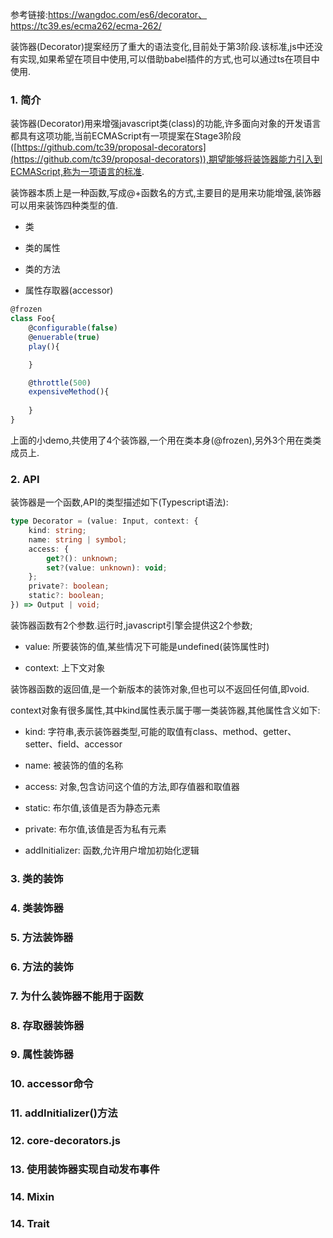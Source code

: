 参考链接:https://wangdoc.com/es6/decorator、https://tc39.es/ecma262/ecma-262/

装饰器(Decorator)提案经历了重大的语法变化,目前处于第3阶段.该标准,js中还没有实现,如果希望在项目中使用,可以借助babel插件的方式,也可以通过ts在项目中使用.

### 1. 简介

装饰器(Decorator)用来增强javascript类(class)的功能,许多面向对象的开发语言都具有这项功能,当前ECMAScript有一项提案在Stage3阶段([https://github.com/tc39/proposal-decorators](https://github.com/tc39/proposal-decorators)),期望能够将装饰器能力引入到ECMAScript,称为一项语言的标准.

装饰器本质上是一种函数,写成@+函数名的方式,主要目的是用来功能增强,装饰器可以用来装饰四种类型的值.

- 类

- 类的属性

- 类的方法

- 属性存取器(accessor)

```js
@frozen
class Foo{
    @configurable(false)
    @enuerable(true)
    play(){

    }

    @throttle(500)
    expensiveMethod(){
        
    }
}
```

上面的小demo,共使用了4个装饰器,一个用在类本身(@frozen),另外3个用在类类成员上.

### 2. API

装饰器是一个函数,API的类型描述如下(Typescript语法):

```ts
type Decorator = (value: Input, context: {
    kind: string;
    name: string | symbol;
    access: {
        get?(): unknown;
        set?(value: unknown): void;
    };
    private?: boolean;
    static?: boolean;
}) => Output | void;
```

装饰器函数有2个参数.运行时,javascript引擎会提供这2个参数;

- value: 所要装饰的值,某些情况下可能是undefined(装饰属性时)

- context: 上下文对象

装饰器函数的返回值,是一个新版本的装饰对象,但也可以不返回任何值,即void.

context对象有很多属性,其中kind属性表示属于哪一类装饰器,其他属性含义如下:

- kind: 字符串,表示装饰器类型,可能的取值有class、method、getter、setter、field、accessor

- name: 被装饰的值的名称

- access: 对象,包含访问这个值的方法,即存值器和取值器

- static: 布尔值,该值是否为静态元素

- private: 布尔值,该值是否为私有元素

- addInitializer: 函数,允许用户增加初始化逻辑

### 3. 类的装饰

### 4. 类装饰器

### 5. 方法装饰器

### 6. 方法的装饰

### 7. 为什么装饰器不能用于函数

### 8. 存取器装饰器

### 9. 属性装饰器

### 10. accessor命令

### 11. addInitializer()方法

### 12. core-decorators.js

### 13. 使用装饰器实现自动发布事件

### 14. Mixin

### 14. Trait